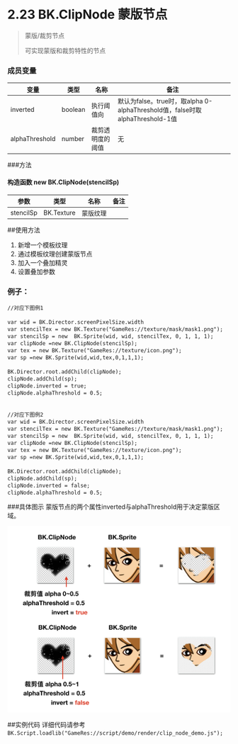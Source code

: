 # 2.23 BK.ClipNode 蒙版节点
> 蒙版/裁剪节点
> 
> 可实现蒙版和裁剪特性的节点

### 成员变量

变量  | 类型 |名称 | 备注
------------- | ------------- | -------------| -------------
inverted | boolean | 执行阈值向 | 默认为false。true时，取alpha 0-alphaThreshold值，false时取alphaThreshold-1值
alphaThreshold | number | 裁剪透明度的阈值 | 无

###方法

#### 构造函数 new BK.ClipNode(stencilSp)
参数  | 类型 |名称 | 备注
------------- | ------------- | -------------| -------------
stencilSp | BK.Texture | 蒙版纹理 |  

##使用方法
1. 新增一个模板纹理
2. 通过模板纹理创建蒙版节点
3. 加入一个叠加精灵
4. 设置叠加参数


### 例子：

```
//对应下图例1

var wid = BK.Director.screenPixelSize.width
var stencilTex = new BK.Texture("GameRes://texture/mask/mask1.png");
var stencilSp = new  BK.Sprite(wid, wid, stencilTex, 0, 1, 1, 1);
var clipNode =new BK.ClipNode(stencilSp);
var tex = new BK.Texture("GameRes://texture/icon.png");
var sp =new BK.Sprite(wid,wid,tex,0,1,1,1);

BK.Director.root.addChild(clipNode);
clipNode.addChild(sp);
clipNode.inverted = true;
clipNode.alphaThreshold = 0.5;


//对应下图例2
var wid = BK.Director.screenPixelSize.width
var stencilTex = new BK.Texture("GameRes://texture/mask/mask1.png");
var stencilSp = new  BK.Sprite(wid, wid, stencilTex, 0, 1, 1, 1);
var clipNode =new BK.ClipNode(stencilSp);
var tex = new BK.Texture("GameRes://texture/icon.png");
var sp =new BK.Sprite(wid,wid,tex,0,1,1,1);

BK.Director.root.addChild(clipNode);
clipNode.addChild(sp);
clipNode.inverted = false;
clipNode.alphaThreshold = 0.5;

```
	
	
###具体图示
蒙版节点的两个属性inverted与alphaThreshold用于决定蒙版区域。

![](./img/clippingnode.png)


##实例代码
详细代码请参考
```BK.Script.loadlib("GameRes://script/demo/render/clip_node_demo.js");```